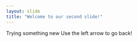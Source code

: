 ```yaml
---
layout: slide
title: "Welcome to our second slide!"
---
```

Trying something new
Use the left arrow to go back!

